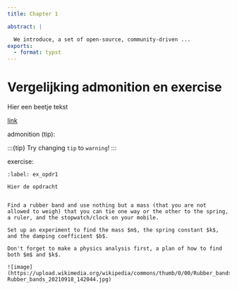 ```yaml
---
title: Chapter 1

abstract: |

  We introduce, a set of open-source, community-driven ...
exports:
  - format: typst
---
```


# Vergelijking admonition en exercise

Hier een beetje tekst


[link](https://nos.nl)

admonition (tip): 

:::{tip}
Try changing `tip` to `warning`!
:::

exercise: 

```{exercise} Naam van de opdracht
:label: ex_opdr1

Hier de opdracht
```


```{experiment} Mass spring

Find a rubber band and use nothing but a mass (that you are not allowed to weigh) that you can tie one way or the other to the spring, a ruler, and the stopwatch/clock on your mobile.

Set up an experiment to find the mass $m$, the spring constant $k$, and the damping coefficient $b$.

Don't forget to make a physics analysis first, a plan of how to find both $m$ and $k$.

![image](https://upload.wikimedia.org/wikipedia/commons/thumb/0/00/Rubber_bands_20210918_142044.jpg/1200px-Rubber_bands_20210918_142044.jpg)


```

